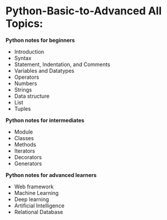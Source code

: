 # Python-Basic-to-Advanced All Topics:

**Python notes for beginners**

- Introduction
- Syntax
- Statement, Indentation, and Comments
- Variables and Datatypes
- Operators
- Numbers
- Strings
- Data structure
- List
- Tuples

**Python notes for intermediates**

- Module
- Classes
- Methods
- Iterators
- Decorators
- Generators

**Python notes for advanced learners**

- Web framework
- Machine Learning
- Deep learning
- Artificial Intelligence
- Relational Database

